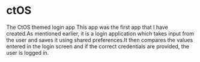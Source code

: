 # ctOS
The CtOS themed login app
This app was the first app that I have created.As mentioned earlier, it is a login application which takes input from the user
and saves it using shared preferences.It then compares the values entered in the login screen and if the correct credentials are provided,
the user is logged in.
